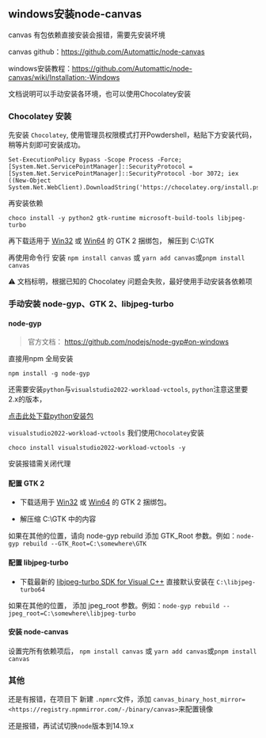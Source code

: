 ## windows安装node-canvas

canvas 有包依赖直接安装会报错，需要先安装坏境

canvas github：<https://github.com/Automattic/node-canvas>

windows安装教程：<https://github.com/Automattic/node-canvas/wiki/Installation:-Windows>

文档说明可以手动安装各环境，也可以使用Chocolatey安装

### Chocolatey 安装

先安装 ```Chocolatey```, 使用管理员权限模式打开Powdershell，粘贴下方安装代码，稍等片刻即可安装成功。

```shell
Set-ExecutionPolicy Bypass -Scope Process -Force; [System.Net.ServicePointManager]::SecurityProtocol = [System.Net.ServicePointManager]::SecurityProtocol -bor 3072; iex ((New-Object System.Net.WebClient).DownloadString('https://chocolatey.org/install.ps1'))
```

再安装依赖

```shell
choco install -y python2 gtk-runtime microsoft-build-tools libjpeg-turbo
```

再下载适用于 [Win32](<https://ftp.gnome.org/pub/GNOME/binaries/win32/gtk+/2.24/gtk+-bundle_2.24.10-20120208_win32.zip>) 或 [Win64](https://ftp.gnome.org/pub/GNOME/binaries/win64/gtk+/2.22/gtk+-bundle_2.22.1-20101229_win64.zip) 的 GTK 2 捆绑包， 解压到  C:\GTK

再使用命令行 安装 ```npm install canvas``` 或 ```yarn add canvas```或```pnpm install canvas```

⚠️ 文档标明，根据已知的 Chocolatey 问题会失败，最好使用手动安装各依赖项

### 手动安装 node-gyp、GTK 2、libjpeg-turbo

#### node-gyp

> 官方文档： <https://github.com/nodejs/node-gyp#on-windows>

直接用npm 全局安装

```shell
npm install -g node-gyp
```

还需要安装```python```与```visualstudio2022-workload-vctools```, ```python```注意这里要2.x的版本，

[点击此处下载python安装包](https://www.python.org/ftp/python/2.7/python-2.7.msi)

```visualstudio2022-workload-vctools``` 我们使用```Chocolatey```安装

```shell
choco install visualstudio2022-workload-vctools -y
```

安装报错需关闭代理

#### 配置 GTK 2

- 下载适用于 [Win32](<https://ftp.gnome.org/pub/GNOME/binaries/win32/gtk+/2.24/gtk+-bundle_2.24.10-20120208_win32.zip>) 或 [Win64](https://ftp.gnome.org/pub/GNOME/binaries/win64/gtk+/2.22/gtk+-bundle_2.22.1-20101229_win64.zip) 的 GTK 2 捆绑包。

- 解压缩 C:\GTK 中的内容

如果在其他的位置，请向 node-gyp rebuild 添加 GTK_Root 参数。例如：``` node-gyp rebuild --GTK_Root=C:\somewhere\GTK ```

#### 配置 libjpeg-turbo

- 下载最新的 [libjpeg-turbo SDK for Visual C++](https://sourceforge.net/projects/libjpeg-turbo/files/) 直接默认安装在 ```C:\libjpeg-turbo64```

如果在其他的位置， 添加 jpeg_root 参数。例如：``` node-gyp rebuild --jpeg_root=C:\somewhere\libjpeg-turbo ```

#### 安装 node-canvas

设置完所有依赖项后， ```npm install canvas``` 或 ```yarn add canvas```或```pnpm install canvas```

### 其他

还是有报错，在项目下 新建 ```.npmrc```文件，添加 ```canvas_binary_host_mirror=<https://registry.npmmirror.com/-/binary/canvas>```来配置镜像

还是报错，再试试切换```node```版本到14.19.x
